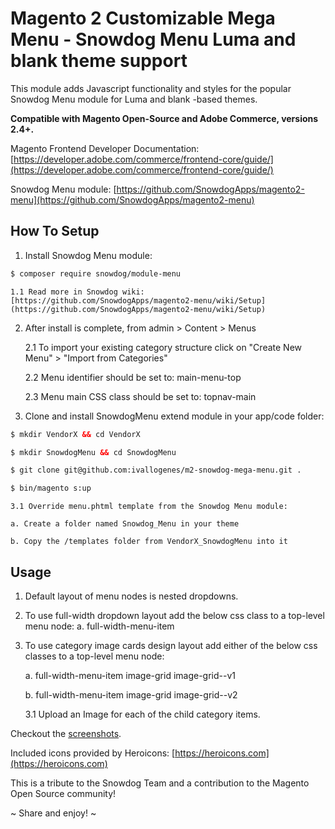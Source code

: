 # Magento 2 Customizable Mega Menu - Snowdog Menu Luma and blank theme support

This module adds Javascript functionality and styles for the popular Snowdog Menu module for Luma and blank -based themes.

**Compatible with Magento Open-Source and Adobe Commerce, versions 2.4+.**

Magento Frontend Developer Documentation: [https://developer.adobe.com/commerce/frontend-core/guide/](https://developer.adobe.com/commerce/frontend-core/guide/)

Snowdog Menu module: [https://github.com/SnowdogApps/magento2-menu](https://github.com/SnowdogApps/magento2-menu)

## How To Setup

1. Install Snowdog Menu module:
```html
$ composer require snowdog/module-menu
```
    1.1 Read more in Snowdog wiki: [https://github.com/SnowdogApps/magento2-menu/wiki/Setup](https://github.com/SnowdogApps/magento2-menu/wiki/Setup)

2. After install is complete, from admin > Content > Menus

    2.1 To import your existing category structure click on "Create New Menu" > "Import from Categories"

    2.2 Menu identifier should be set to: main-menu-top

    2.3 Menu main CSS class should be set to: topnav-main

3. Clone and install SnowdogMenu extend module in your app/code folder:
```html
$ mkdir VendorX && cd VendorX

$ mkdir SnowdogMenu && cd SnowdogMenu

$ git clone git@github.com:ivallogenes/m2-snowdog-mega-menu.git .

$ bin/magento s:up
```
    3.1 Override menu.phtml template from the Snowdog Menu module:

    a. Create a folder named Snowdog_Menu in your theme

    b. Copy the /templates folder from VendorX_SnowdogMenu into it

## Usage

1. Default layout of menu nodes is nested dropdowns.

2. To use full-width dropdown layout add the below css class to a top-level menu node:
a. full-width-menu-item

3. To use category image cards design layout add either of the below css classes to a top-level menu node:

    a. full-width-menu-item image-grid image-grid--v1

    b. full-width-menu-item image-grid image-grid--v2

    3.1 Upload an Image for each of the child category items.

Checkout the [screenshots](https://github.com/ivallogenes/m2-snowdog-mega-menu/tree/master/view/frontend/web/screenshots).

Included icons provided by Heroicons: [https://heroicons.com](https://heroicons.com)

This is a tribute to the Snowdog Team and a contribution to the Magento Open Source community!

~ Share and enjoy! ~
